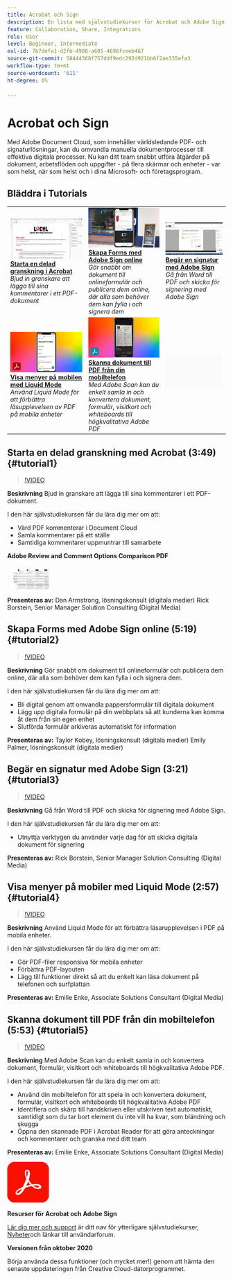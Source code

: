 ```yaml
---
title: Acrobat och Sign
description: En lista med självstudiekurser för Acrobat och Adobe Sign
feature: Collaboration, Share, Integrations
role: User
level: Beginner, Intermediate
exl-id: 7b7defa1-d2fb-4908-a605-4696fceeb467
source-git-commit: 58444368f757ddf9edc292d921bb6f2ae335efa3
workflow-type: tm+mt
source-wordcount: '611'
ht-degree: 0%

---
```


# Acrobat och Sign

Med Adobe Document Cloud, som innehåller världsledande PDF- och signaturlösningar, kan du omvandla manuella dokumentprocesser till effektiva digitala processer. Nu kan ditt team snabbt utföra åtgärder på dokument, arbetsflöden och uppgifter - på flera skärmar och enheter - var som helst, när som helst och i dina Microsoft- och företagsprogram.

## Bläddra i Tutorials

<table style="table-layout:fixed">
<tr>
 <td>
   <a href="acrobat-sign.md#tutorial1">
      <img alt="Starta en delad granskning i Acrobat" src="../assets/acrobat_sharedreview_armstrong.jpg" />
   </a>
    <div>
   <a href="acrobat-sign.md#tutorial1"><strong>Starta en delad granskning i Acrobat</strong></a>
    </div>
    <em>Bjud in granskare att lägga till sina kommentarer i ett PDF-dokument</em>
    <br>
  </td>
  <td>
    <a href="acrobat-sign.md#tutorial2">
        <img alt="Skapa Forms med Adobe Sign online" src="../assets/sign_webforms_palmer-kobey_thumbnail.jpg" />
    </a>
    <div>
    <a href="acrobat-sign.md#tutorial2"><strong>Skapa Forms med Adobe Sign online</strong></a>
    </div>
    <em>Gör snabbt om dokument till onlineformulär och publicera dem online, där alla som behöver dem kan fylla i och signera dem</em>
    <br>
  </td>
  <td>
   <a href="acrobat-sign.md#tutorial3">
      <img alt="Begär en signatur med Adobe Sign" src="../assets/sign_request-signature_borstein_thumbnail.jpg" />
   </a>
    <div>
    <a href="acrobat-sign.md#tutorial3"><strong>Begär en signatur med Adobe Sign</strong></a>
    </div>
    <em>Gå från Word till PDF och skicka för signering med Adobe Sign</em>
    <br>
  </td>
</tr>
<tr>
 <td>
   <a href="acrobat-sign.md#tutorial4">
      <img alt="Visa menyer på mobilen med Liquid Mode" src="../assets/acrobat_liquidmode_enke_thumbnail.jpg" />
   </a>
    <div>
   <a href="acrobat-sign.md#tutorial4"><strong>Visa menyer på mobilen med Liquid Mode</strong></a>
    </div>
    <em>Använd Liquid Mode för att förbättra läsupplevelsen av PDF på mobila enheter</em>
    <br>
  </td>
  <td>
    <a href="acrobat-sign.md#tutorial5">
        <img alt="Skanna dokument till PDF från din mobiltelefon" src="../assets/acrobat_scan_enke.jpg" />
    </a>
    <div>
    <a href="acrobat-sign.md#tutorial5"><strong>Skanna dokument till PDF från din mobiltelefon</strong></a>
    </div>
    <em>Med Adobe Scan kan du enkelt samla in och konvertera dokument, formulär, visitkort och whiteboards till högkvalitativa Adobe PDF</em>
    <br>
  </td>
  <td>
    <img alt="Avgränsare" src="../assets/Gray_thumbnail.png" />
    <div>
    <br>
  </td>
</tr>
</table>

## Starta en delad granskning med Acrobat (3:49) {#tutorial1}

>[!VIDEO](https://video.tv.adobe.com/v/326777?hidetitle=true)

**Beskrivning**
Bjud in granskare att lägga till sina kommentarer i ett PDF-dokument.

I den här självstudiekursen får du lära dig mer om att:
* Värd PDF kommenterar i Document Cloud
* Samla kommentarer på ett ställe
* Samtidiga kommentarer uppmuntrar till samarbete

**Adobe Review and Comment Options Comparison PDF**

[![Jämförelsebild](../assets/ComparisonPDF_thumbnail_96.png)](../assets/Adobe_Review_and_Comment_Comparisons.pdf)

**Presenteras av:**
Dan Armstrong, lösningskonsult (digitala medier) Rick Borstein, Senior Manager Solution Consulting (Digital Media)

## Skapa Forms med Adobe Sign online (5:19) {#tutorial2}

>[!VIDEO](https://video.tv.adobe.com/v/326776?hidetitle=true)

**Beskrivning**
Gör snabbt om dokument till onlineformulär och publicera dem online, där alla som behöver dem kan fylla i och signera dem.

I den här självstudiekursen får du lära dig mer om att:
* Bli digital genom att omvandla pappersformulär till digitala dokument
* Lägg upp digitala formulär på din webbplats så att kunderna kan komma åt dem från sin egen enhet
* Slutförda formulär arkiveras automatiskt för information

**Presenteras av:**
Taylor Kobey, lösningskonsult (digitala medier) Emily Palmer, lösningskonsult (digitala medier)

## Begär en signatur med Adobe Sign (3:21) {#tutorial3}

>[!VIDEO](https://video.tv.adobe.com/v/326801?hidetitle=true)

**Beskrivning**
Gå från Word till PDF och skicka för signering med Adobe Sign.

I den här självstudiekursen får du lära dig mer om att:
* Utnyttja verktygen du använder varje dag för att skicka digitala dokument för signering

**Presenteras av:**
Rick Borstein, Senior Manager Solution Consulting (Digital Media)

## Visa menyer på mobiler med Liquid Mode (2:57) {#tutorial4}

>[!VIDEO](https://video.tv.adobe.com/v/327093?hidetitle=true)

**Beskrivning**
Använd Liquid Mode för att förbättra läsarupplevelsen i PDF på mobila enheter.

I den här självstudiekursen får du lära dig mer om att:
* Gör PDF-filer responsiva för mobila enheter
* Förbättra PDF-layouten
* Lägg till funktioner direkt så att du enkelt kan läsa dokument på telefonen och surfplattan

**Presenteras av:**
Emilie Enke, Associate Solutions Consultant (Digital Media)

## Skanna dokument till PDF från din mobiltelefon (5:53) {#tutorial5}

>[!VIDEO](https://video.tv.adobe.com/v/327094?hidetitle=true)

**Beskrivning**
Med Adobe Scan kan du enkelt samla in och konvertera dokument, formulär, visitkort och whiteboards till högkvalitativa Adobe PDF.

I den här självstudiekursen får du lära dig mer om att:
* Använd din mobiltelefon för att spela in och konvertera dokument, formulär, visitkort och whiteboards till högkvalitativa Adobe PDF
* Identifiera och skärp till handskriven eller utskriven text automatiskt, samtidigt som du tar bort element du inte vill ha kvar, som bländning och skugga
* Öppna den skannade PDF i Acrobat Reader för att göra anteckningar och kommentarer och granska med ditt team

**Presenteras av:**
Emilie Enke, Associate Solutions Consultant (Digital Media)

![DC-logotyp](../assets/Doc-Cloud-256.png)

**Resurser för Acrobat och Adobe Sign**

[Lär dig mer och support](https://helpx.adobe.com/support/document-cloud.html) är ditt nav för ytterligare självstudiekurser, [Nyheter](https://helpx.adobe.com/acrobat/using/whats-new.html)och länkar till användarforum.

**Versionen från oktober 2020**

Börja använda dessa funktioner (och mycket mer!) genom att hämta den senaste uppdateringen från Creative Cloud-datorprogrammet.
